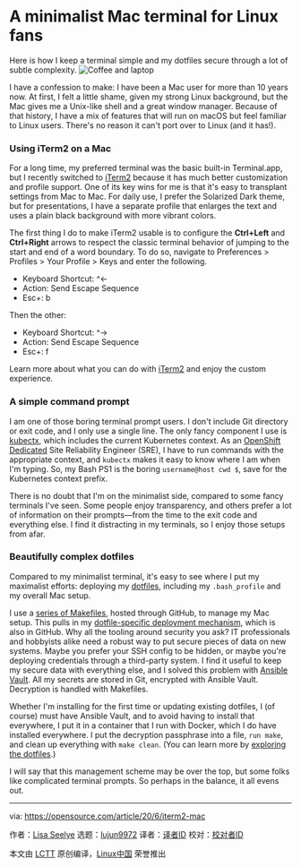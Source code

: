 [#]: collector: (lujun9972)
[#]: translator: ( )
[#]: reviewer: ( )
[#]: publisher: ( )
[#]: url: ( )
[#]: subject: (A minimalist Mac terminal for Linux fans)
[#]: via: (https://opensource.com/article/20/6/iterm2-mac)
[#]: author: (Lisa Seelye https://opensource.com/users/lisa)

A minimalist Mac terminal for Linux fans
======
Here is how I keep a terminal simple and my dotfiles secure through a
lot of subtle complexity.
![Coffee and laptop][1]

I have a confession to make: I have been a Mac user for more than 10 years now. At first, I felt a little shame, given my strong Linux background, but the Mac gives me a Unix-like shell and a great window manager. Because of that history, I have a mix of features that will run on macOS but feel familiar to Linux users. There's no reason it can't port over to Linux (and it has!).

### Using iTerm2 on a Mac

For a long time, my preferred terminal was the basic built-in Terminal.app, but I recently switched to [iTerm2][2] because it has much better customization and profile support. One of its key wins for me is that it's easy to transplant settings from Mac to Mac. For daily use, I prefer the Solarized Dark theme, but for presentations, I have a separate profile that enlarges the text and uses a plain black background with more vibrant colors.

The first thing I do to make iTerm2 usable is to configure the **Ctrl+Left** and **Ctrl+Right** arrows to respect the classic terminal behavior of jumping to the start and end of a word boundary. To do so, navigate to Preferences &gt; Profiles &gt; Your Profile &gt; Keys and enter the following.

  * Keyboard Shortcut: ^←
  * Action: Send Escape Sequence
  * Esc+: b



Then the other: 

  * Keyboard Shortcut: ^→
  * Action: Send Escape Sequence
  * Esc+: f



Learn more about what you can do with [iTerm2][3] and enjoy the custom experience.

### A simple command prompt

I am one of those boring terminal prompt users. I don't include Git directory or exit code, and I only use a single line. The only fancy component I use is [kubectx][4], which includes the current Kubernetes context. As an [OpenShift Dedicated][5] Site Reliability Engineer (SRE), I have to run commands with the appropriate context, and `kubectx` makes it easy to know where I am when I'm typing. So, my Bash PS1 is the boring `username@host cwd $`, save for the Kubernetes context prefix.

There is no doubt that I'm on the minimalist side, compared to some fancy terminals I've seen. Some people enjoy transparency, and others prefer a lot of information on their prompts—from the time to the exit code and everything else. I find it distracting in my terminals, so I enjoy those setups from afar.

### Beautifully complex dotfiles

Compared to my minimalist terminal, it's easy to see where I put my maximalist efforts: deploying my [dotfiles][6], including my `.bash_profile` and my overall Mac setup.

I use a [series of Makefiles][7], hosted through GitHub, to manage my Mac setup. This pulls in my [dotfile-specific deployment mechanism][8], which is also in GitHub. Why all the tooling around security you ask? IT professionals and hobbyists alike need a robust way to put secure pieces of data on new systems. Maybe you prefer your SSH config to be hidden, or maybe you're deploying credentials through a third-party system. I find it useful to keep my secure data with everything else, and I solved this problem with [Ansible Vault][9]. All my secrets are stored in Git, encrypted with Ansible Vault. Decryption is handled with Makefiles.

Whether I'm installing for the first time or updating existing dotfiles, I (of course) must have Ansible Vault, and to avoid having to install that everywhere, I put it in a container that I run with Docker, which I do have installed everywhere. I put the decryption passphrase into a file, `run make`, and clean up everything with `make clean`. (You can learn more by [exploring the dotfiles][8].)

I will say that this management scheme may be over the top, but some folks like complicated terminal prompts. So perhaps in the balance, it all evens out.

--------------------------------------------------------------------------------

via: https://opensource.com/article/20/6/iterm2-mac

作者：[Lisa Seelye][a]
选题：[lujun9972][b]
译者：[译者ID](https://github.com/译者ID)
校对：[校对者ID](https://github.com/校对者ID)

本文由 [LCTT](https://github.com/LCTT/TranslateProject) 原创编译，[Linux中国](https://linux.cn/) 荣誉推出

[a]: https://opensource.com/users/lisa
[b]: https://github.com/lujun9972
[1]: https://opensource.com/sites/default/files/styles/image-full-size/public/lead-images/coffee_cafe_brew_laptop_desktop.jpg?itok=G-n1o1-o (Coffee and laptop)
[2]: https://www.iterm2.com/
[3]: https://www.iterm2.com/documentation.html
[4]: https://github.com/ahmetb/kubectx
[5]: https://www.openshift.com/products/dedicated/
[6]: https://opensource.com/article/19/3/move-your-dotfiles-version-control
[7]: https://github.com/lisa/mac-setup
[8]: https://github.com/lisa/dotrc
[9]: https://docs.ansible.com/ansible/latest/user_guide/vault.html
